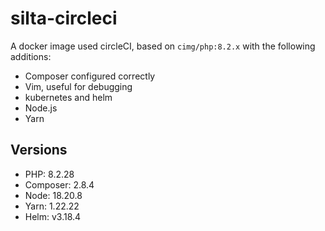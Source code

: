 # silta-circleci
A docker image used circleCI, based on `cimg/php:8.2.x` with the following additions:

- Composer configured correctly
- Vim, useful for debugging
- kubernetes and helm
- Node.js
- Yarn

## Versions
- PHP: 8.2.28
- Composer: 2.8.4
- Node: 18.20.8
- Yarn: 1.22.22
- Helm: v3.18.4
